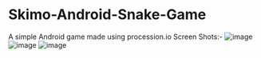 # Skimo-Android-Snake-Game
A simple Android game made using procession.io
Screen Shots:-
![image](https://user-images.githubusercontent.com/35917115/222988582-55035fea-d739-4368-a092-41ff59096fee.png)
![image](https://user-images.githubusercontent.com/35917115/222988575-cfa24e05-8213-45ec-98ce-8ee771a69469.png)
![image](https://user-images.githubusercontent.com/35917115/222988586-9a585d3a-439a-45fb-91ef-13ff73351075.png)
